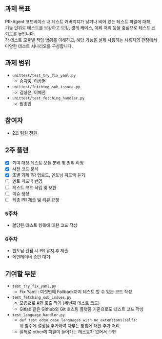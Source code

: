 ## 과제 목표

PR-Agent 코드베이스 내 테스트 커버리지가 낮거나 비어 있는 테스트 파일에 대해,   
기능 단위로 테스트를 보강하고 모킹, 경계 케이스, 예외 처리 등을 중심으로 테스트 신뢰도를 높입니다.   
각 테스트 모듈별 책임 범위를 이해하고, 해당 기능을 실제 사용하는 사용자의 관점에서 다양한 테스트 시나리오를 구성합니다.


## 과제 범위

- `unittest/test_try_fix_yaml.py`
    - 송지웅, 이상현
- `unittest/fetching_sub_issues.py`
    - 김상은, 이예찬
- `unittest/test_fetching_handler.py`
    - 원종인

## 참여자

- 2조 팀원 전원

## 2주 플랜

- [x] 기여 대상 테스트 모듈 분배 및 범위 확정
- [x] 사전 코드 분석
- [x] 조별 과제 PR 업로드, 멘토님 피드백 듣기
- [ ] 멘토 피드백 반영
- [ ] 테스트 코드 작업 및 보완
- [ ] 이슈 생성
- [ ] 최종 PR 제출 및 리뷰 요청

### 5주차
- 할당된 테스트 항목에 대한 코드 작성

### 6주차
- 멘토님 컨펌 시 PR 유지 후 제출
- 메인테이너 승인 대기

## 기여할 부분
   - `test_try_fix_yaml.py`
     - Fix Yaml : 여섯번째 Fallback까지 테스트 할 수 있는 코드 작성
   - `test_fetching_sub_issues.py`
     - 모킹으로 API 호출 막기 (세번째 테스트 코드)
     - Gitlab 같은 Github외 Git 호스팅 플랫폼 기준으로도 테스트 코드 작성
   - `test_language_handler.py`
     - `def test_edge_case_languages_with_no_extensions(self):`    
     위 함수에 설정을 추가하여 다루는 방법에 대한 추가 처리
     - 실제로 other에 파일이 들어가는 테스트가 없어서 구현

